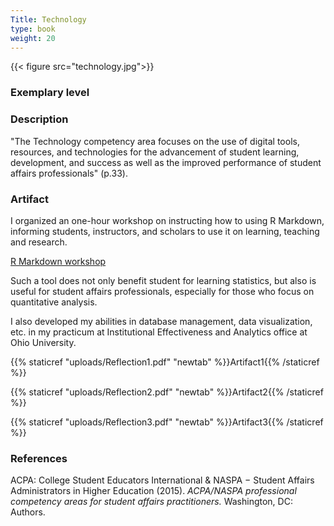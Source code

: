 ```yaml
---
Title: Technology
type: book
weight: 20
---
```


{{< figure src="technology.jpg">}}

### Exemplary level

### Description

"The Technology competency area focuses on the use of digital tools, resources, and technologies for the advancement of student learning, development, and success as well as the improved performance of student affairs professionals" (p.33).

### Artifact

I organized an one-hour workshop on instructing how to using R Markdown, informing students, instructors, and scholars to use it on learning, teaching and research.

[R Markdown workshop](https://shiya-liu.github.io/MWERA/R-Markdown-workshop.html)

Such a tool does not only benefit student for learning statistics, but also is useful for student affairs professionals, especially for those who focus on quantitative analysis.

I also developed my abilities in database management, data visualization, etc. in my practicum at Institutional Effectiveness and Analytics office at Ohio University.

{{% staticref "uploads/Reflection1.pdf" "newtab" %}}Artifact1{{% /staticref %}}

{{% staticref "uploads/Reflection2.pdf" "newtab" %}}Artifact2{{% /staticref %}}

{{% staticref "uploads/Reflection3.pdf" "newtab" %}}Artifact3{{% /staticref %}}

### References

ACPA: College Student Educators International & NASPA − Student Affairs Administrators in Higher Education (2015). *ACPA/NASPA professional competency areas for student affairs practitioners.* Washington, DC: Authors.
